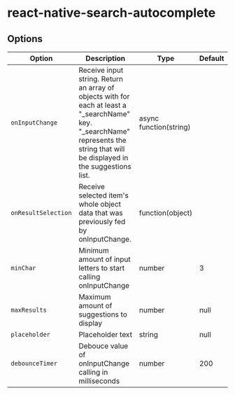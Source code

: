 # react-native-search-autocomplete

## Options

| **Option** 	| **Description** 	                                                                                               | **Type** 	| **Default** 	                                 |
|---	|-----------------------------------------------------------------------------------------------------------------|---	|-----------------------------------------------|
| `onInputChange` 	| Receive input string. Return an array of objects with for each at least a "_searchName" key. "_searchName" represents the string that will be displayed in the suggestions list.                                                           | async function(string) 	|  	                                        |
| `onResultSelection` 	| Receive selected item's whole object data that was previously fed by onInputChange.	                                                                 | function(object) 	|                                        |
| `minChar` 	| Minimum amount of input letters to start calling onInputChange                                                                     | number 	| 3 	                                       |
| `maxResults` 	| Maximum amount of suggestions to display                                                          	      | number 	| null 	                                        |
| `placeholder` 	| Placeholder text 	                                                                                             | string 	| null 	                                        |
| `debounceTimer` 	| Debouce value of onInputChange calling in milliseconds                                                                         | number 	| 200 	                                        |
